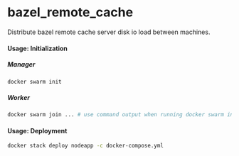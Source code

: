 # bazel_remote_cache

Distribute bazel remote cache server disk io load between machines.

#### Usage: Initialization


##### Manager

```bash
docker swarm init
```

##### Worker
```bash
docker swarm join ... # use command output when running docker swarm init on the manager node
```

#### Usage: Deployment

```bash
docker stack deploy nodeapp -c docker-compose.yml
```
